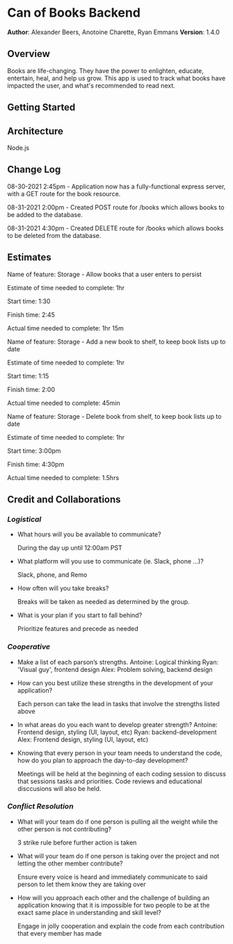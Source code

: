 # Can of Books Backend

**Author**: Alexander Beers, Anotoine Charette, Ryan Emmans
**Version**: 1.4.0

## Overview

Books are life-changing. They have the power to enlighten, educate, entertain, heal, and help us grow. This app is used to track what books have impacted the user, and what's recommended to read next.

## Getting Started
<!-- What are the steps that a user must take in order to build this app on their own machine and get it running? -->

## Architecture

Node.js

## Change Log

08-30-2021 2:45pm - Application now has a fully-functional express server, with a GET route for the book resource.

08-31-2021 2:00pm - Created POST route for /books which allows books to be added to the database.

08-31-2021 4:30pm - Created DELETE route for /books which allows books to be deleted from the database.

## Estimates

Name of feature: Storage - Allow books that a user enters to persist

Estimate of time needed to complete: 1hr

Start time: 1:30

Finish time: 2:45

Actual time needed to complete: 1hr 15m

Name of feature: Storage - Add a new book to shelf, to keep book lists up to date

Estimate of time needed to complete: 1hr

Start time: 1:15

Finish time: 2:00

Actual time needed to complete: 45min

Name of feature: Storage - Delete book from shelf, to keep book lists up to date

Estimate of time needed to complete: 1hr

Start time: 3:00pm

Finish time: 4:30pm

Actual time needed to complete: 1.5hrs

## Credit and Collaborations

### *Logistical*

* What hours will you be available to communicate?

  During the day up until 12:00am PST

* What platform will you use to communicate (ie. Slack, phone …)?

  Slack, phone, and Remo

* How often will you take breaks?

  Breaks will be taken as needed as determined by the group.

* What is your plan if you start to fall behind?

  Prioritize features and precede as needed
  
### *Cooperative*

* Make a list of each parson’s strengths.
  Antoine: Logical thinking
  Ryan: 'Visual guy', frontend design
  Alex: Problem solving, backend design

* How can you best utilize these strengths in the development of your application?

  Each person can take the lead in tasks that involve the strengths listed above

* In what areas do you each want to develop greater strength?
  Antoine: Frontend design, styling (UI, layout, etc)
  Ryan: backend-development 
  Alex: Frontend design, styling (UI, layout, etc)

* Knowing that every person in your team needs to understand the code, how do you plan to approach the day-to-day development?

  Meetings will be held at the beginning of each coding session to discuss that sessions tasks and priorities. Code reviews and educational disccusions will also be held. 

### *Conflict Resolution*

* What will your team do if one person is pulling all the weight while the other person is not contributing?

  3 strike rule before further action is taken

* What will your team do if one person is taking over the project and not letting the other member contribute?

  Ensure every voice is heard and immediately communicate to said person to let them know they are taking over

* How will you approach each other and the challenge of building an application knowing that it is impossible for two people to be at the exact same place in understanding and skill level?

  Engage in jolly cooperation and explain the code from each contribution that every member has made
